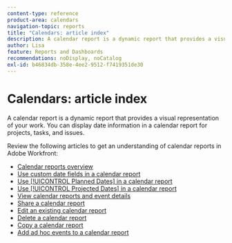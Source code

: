 ```yaml
---
content-type: reference
product-area: calendars
navigation-topic: reports
title: "Calendars: article index"
description: A calendar report is a dynamic report that provides a visual representation of your work. You can display date information in a calendar report for projects, tasks, and issues. Review these articles to get an understanding of calendar reports in Adobe Workfront.
author: Lisa
feature: Reports and Dashboards
recommendations: noDisplay, noCatalog
exl-id: b46834db-358e-4ee2-9512-f7419351de30
---
```

# Calendars: article index

<!--Audited: 01/2024-->

A calendar report is a dynamic report that provides a visual representation of your work. You can display date information in a calendar report for projects, tasks, and issues. 

Review the following articles to get an understanding of calendar reports in Adobe Workfront: 

* [Calendar reports overview](../../../reports-and-dashboards/reports/calendars/calendar-reports-overview.md) 
* [Use custom date fields in a calendar report](../../../reports-and-dashboards/reports/calendars/use-custom-dates.md) 
* [Use [!UICONTROL Planned Dates] in a calendar report](../../../reports-and-dashboards/reports/calendars/use-planned-dates.md) 
* [Use [!UICONTROL Projected Dates] in a calendar report](../../../reports-and-dashboards/reports/calendars/use-projected-dates.md) 
* [View calendar reports and event details](../../../reports-and-dashboards/reports/calendars/view-calendar-reports-and-event-details.md) 
* [Share a calendar report](../../../reports-and-dashboards/reports/calendars/share-a-calendar-report.md) 
* [Edit an existing calendar report](../../../reports-and-dashboards/reports/calendars/edit-an-existing-calendar-report.md) 
* [Delete a calendar report](../../../reports-and-dashboards/reports/calendars/delete-a-calendar-report.md) 
* [Copy a calendar report](../../../reports-and-dashboards/reports/calendars/copy-a-calendar-report.md) 
* [Add ad hoc events to a calendar report](../../../reports-and-dashboards/reports/calendars/add-ad-hoc-events.md)
